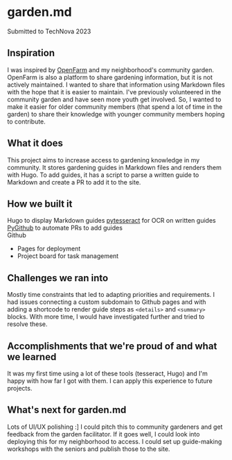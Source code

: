 # garden.md
Submitted to TechNova 2023 
## Inspiration
I was inspired by [OpenFarm](https://openfarm.cc/) and my neighborhood's community garden. OpenFarm is also a platform to share gardening information, but it is not actively maintained. I wanted to share that information using Markdown files with the hope that it is easier to maintain. I've previously volunteered in the community garden and have seen more youth get involved. So, I wanted to make it easier for older community members (that spend a lot of time in the garden) to share their knowledge with younger community members hoping to contribute. 

## What it does
This project aims to increase access to gardening knowledge in my community. It stores gardening guides in Markdown files and renders them with Hugo. To add guides, it has a script to parse a written guide to Markdown and create a PR to add it to the site. 

## How we built it
Hugo to display Markdown guides 
[pytesseract](https://pypi.org/project/pytesseract/) for OCR on written guides 
[PyGithub](https://github.com/PyGithub/PyGithub) to automate PRs to add guides  
Github 
- Pages for deployment 
- Project board for task management 

## Challenges we ran into
Mostly time constraints that led to adapting priorities and requirements. I had issues connecting a custom subdomain to Github pages and with adding a shortcode to render guide steps as `<details>` and `<summary>` blocks. With more time, I would have investigated further and tried to resolve these. 

## Accomplishments that we're proud of and what we learned
It was my first time using a lot of these tools (tesseract, Hugo) and I'm happy with how far I got with them. I can apply this experience to future projects. 

## What's next for garden.md
Lots of UI/UX polishing :] 
I could pitch this to community gardeners and get feedback from the garden facilitator. If it goes well, I could look into deploying this for my neighborhood to access. I could set up guide-making workshops with the seniors and publish those to the site. 
